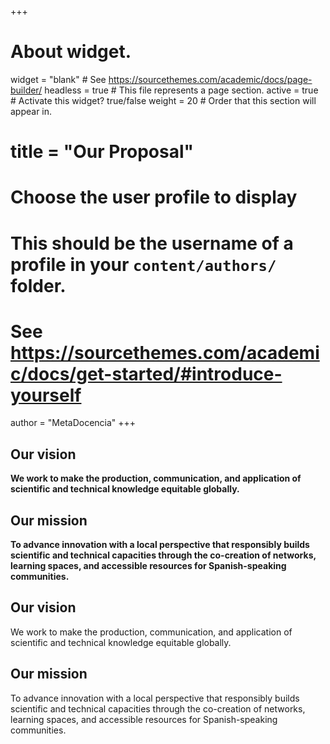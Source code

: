 +++
# About widget.
widget = "blank"  # See https://sourcethemes.com/academic/docs/page-builder/
headless = true  # This file represents a page section.
active = true  # Activate this widget? true/false
weight = 20  # Order that this section will appear in.

# title = "Our Proposal"

# Choose the user profile to display
# This should be the username of a profile in your `content/authors/` folder.
# See https://sourcethemes.com/academic/docs/get-started/#introduce-yourself
author = "MetaDocencia"
+++

## Our vision
**We work to make the production, communication, and application of scientific and technical knowledge equitable globally.**

## Our mission
**To advance innovation with a local perspective that responsibly builds scientific and technical capacities through the co-creation of networks, learning spaces, and accessible resources for Spanish-speaking communities.**


<h2>Our vision</h2>
<p>We work to make the production, communication, and application of scientific and technical knowledge equitable globally.</p>

<h2>Our mission</h2>
<p>To advance innovation with a local perspective that responsibly builds scientific and technical capacities through the co-creation of networks, learning spaces, and accessible resources for Spanish-speaking communities.</p>
